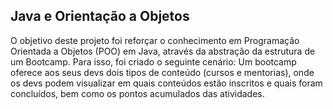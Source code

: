 ## Java e Orientação a Objetos

O objetivo deste projeto foi reforçar o conhecimento em Programação Orientada a Objetos (POO) em Java, através da abstração da estrutura de um Bootcamp. Para isso, foi criado o seguinte cenário: Um bootcamp oferece aos seus devs dois tipos de conteúdo (cursos e mentorias), onde os devs podem visualizar em quais conteúdos estão inscritos e quais foram concluídos, bem como os pontos acumulados das atividades.